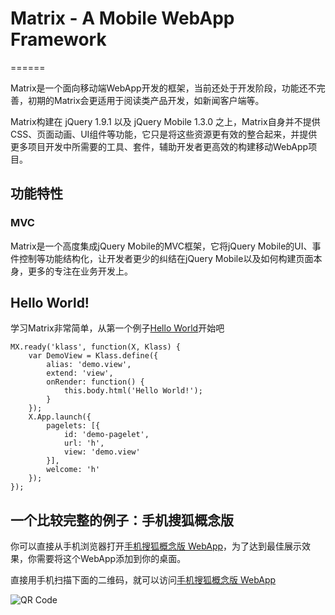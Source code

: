 # Matrix - A Mobile WebApp Framework
======

Matrix是一个面向移动端WebApp开发的框架，当前还处于开发阶段，功能还不完善，初期的Matrix会更适用于阅读类产品开发，如新闻客户端等。

Matrix构建在 jQuery 1.9.1 以及 jQuery Mobile 1.3.0 之上，Matrix自身并不提供CSS、页面动画、UI组件等功能，它只是将这些资源更有效的整合起来，并提供更多项目开发中所需要的工具、套件，辅助开发者更高效的构建移动WebApp项目。

## 功能特性

### MVC
Matrix是一个高度集成jQuery Mobile的MVC框架，它将jQuery Mobile的UI、事件控制等功能结构化，让开发者更少的纠结在jQuery Mobile以及如何构建页面本身，更多的专注在业务开发上。

## Hello World!

学习Matrix非常简单，从第一个例子[Hello World](https://github.com/mxjs/matrix/tree/master/examples/helloworld/ "Example")开始吧

```
MX.ready('klass', function(X, Klass) {
    var DemoView = Klass.define({
        alias: 'demo.view',
        extend: 'view',
        onRender: function() {
            this.body.html('Hello World!');
        }
    });
    X.App.launch({
        pagelets: [{
            id: 'demo-pagelet',
            url: 'h',
            view: 'demo.view'
        }],
        welcome: 'h'
    });
});
```

## 一个比较完整的例子：手机搜狐概念版

你可以直接从手机浏览器打开[手机搜狐概念版 WebApp](http://mxjs.github.com/matrix/dev/examples/msohu/index.html "手机搜狐概念版（向Zaker致敬）")，为了达到最佳展示效果，你需要将这个WebApp添加到你的桌面。

直接用手机扫描下面的二维码，就可以访问[手机搜狐概念版 WebApp](http://mxjs.github.com/matrix/dev/examples/msohu/index.html "手机搜狐概念版（向Zaker致敬）")

![QR Code](http://mxjs.github.com/matrix/dev/examples/msohu/qrcode.png)
